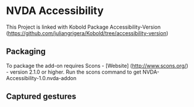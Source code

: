 # NVDA Accessibility

This Project is linked with Kobold Package Accessibility-Version
(https://github.com/juliangrigera/Kobold/tree/accessibility-version)

 
## Packaging
To package the add-on requires Scons - [Website] (http://www.scons.org/) - version 2.1.0 or higher.
Run the scons command to get NVDA-Accessibility-1.0.nvda-addon

## Captured gestures

 
 <!---
 Copyright (C) 2012-2014 nvda addon team contributors.
This package is distributed under the terms of the GNU General Public License, version 2 or later. Please see the file COPYING.txt for further details.

## Features

This template provides the following features you can use to help NVDA add-on development:

*	Automatic add-on package creation, with naming and version loaded from a centralized build variables file (buildVars.py).
*	Manifest file creation using a template (manifest.ini.tpl). Build variables are replaced on this template.
*	Compilation of gettext mo files before distribution, when needed.
- To generate a gettext pot file, please run scons pot. A **addon-name.pot** file will be created with all gettext messages for your add-on. You need to check the buildVars.i18nSources variable to comply with your requirements.
*	Automatic generation of manifest localization files directly from gettext po files. Please make sure buildVars.py is included in i18nFiles.
*	Automatic generation of HTML documents from markdown (.md) files, to manage documentation in different languages.

## Requirements

You need the following software to use this code for your NVDA add-ons development:

- a Python distribution (2.7 or greater is recommended). Check the [Python Website](http://www.python.org) for Windows Installers.
- Scons - [Website](http://www.scons.org/) - version 2.1.0 or greater. Install it using **easy_install** or grab an windows installer from the website.
- GNU Gettext tools, if you want to have localization support for your add-on - Recommended. Any Linux distro or cygwin have those installed. You can find windows builds [here](http://gnuwin32.sourceforge.net/downlinks/gettext.php).
- Markdown-2.0.1 or greater, if you want to convert documentation files to HTML documents. You can [Download Markdown-2.0.1 installer for Windows](https://pypi.python.org/pypi/Markdown/2.0.1) or get it using `easy_install markdown`.


## Usage

### To create a new NVDA add-on, taking advantage of this template: ###

- Create an empty folder to hold the files for your add-on.
- Create an **addon** folder inside this new folder. Inside **addon* folder, create needed folders for the add-on modules (e.g. appModules, synthDrivers, etc.). An add-on may have one or more module folders.
- Copy the **buildVars.py** file, the manifest.ini.tpl file, the manifest-translated.ini.tpl, **SCONSTRUCT**, site_scons, .gitignore and .gitattributes files to the created folder.
- In the **buildVars.py** file, change variable **addon_info** with your add-on's information (name, summary, description, version, author and url).
- Put your code in the usual folders for NVDA extension, under the **addon** folder. For instance: globalPlugins, synthDrivers, etc.
- Gettext translations must be placed into addon\locale\<lang>/LC_MESSAGES\nvda.po. 

### To manage documentation files for your addon: ###

- Copy the **readme.md** file for your add-on to the first created folder, where you copied **buildVars.py**. You can also copy **style.css** to improve the presentation of HTML documents.
- Documentation files (named **readme.md**) must be placed into addon\doc\<lang>/.

### To package the add-on for distribution: ###

- Open a command line, change to the folder that has the **SCONSTRUCT** file (usually the root of your add-on development folder) and run the **scons** command. The created add-on, if there were no errors, is placed in the current directory.
- You can further customize variables in the **buildVars.py** file.

Note that this template only provides a basic add-on structure and build infrastructure. You may need to adapt it for your specific needs.

If you have any issues please use the NVDA addon list mentioned above.
-->
